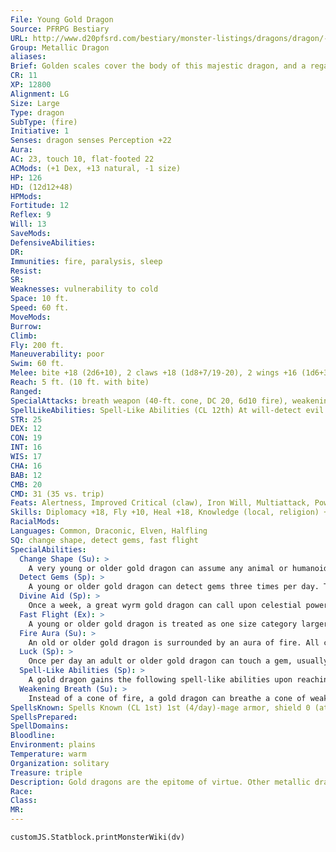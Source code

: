 ```yaml
---
File: Young Gold Dragon
Source: PFRPG Bestiary
URL: http://www.d20pfsrd.com/bestiary/monster-listings/dragons/dragon/-metallic-gold/young-gold-dragon
Group: Metallic Dragon
aliases: 
Brief: Golden scales cover the body of this majestic dragon, and a regal crest of horns arches backward above wise and piercing eyes.
CR: 11
XP: 12800
Alignment: LG
Size: Large
Type: dragon
SubType: (fire)
Initiative: 1
Senses: dragon senses Perception +22
Aura: 
AC: 23, touch 10, flat-footed 22
ACMods: (+1 Dex, +13 natural, -1 size)
HP: 126
HD: (12d12+48)
HPMods: 
Fortitude: 12
Reflex: 9
Will: 13
SaveMods: 
DefensiveAbilities: 
DR: 
Immunities: fire, paralysis, sleep
Resist: 
SR: 
Weaknesses: vulnerability to cold
Space: 10 ft.
Speed: 60 ft.
MoveMods: 
Burrow: 
Climb: 
Fly: 200 ft.
Maneuverability: poor
Swim: 60 ft.
Melee: bite +18 (2d6+10), 2 claws +18 (1d8+7/19-20), 2 wings +16 (1d6+3), tail +16 (1d8+10)
Reach: 5 ft. (10 ft. with bite)
Ranged: 
SpecialAttacks: breath weapon (40-ft. cone, DC 20, 6d10 fire), weakening breath
SpellLikeAbilities: Spell-Like Abilities (CL 12th) At will-detect evil
STR: 25
DEX: 12
CON: 19
INT: 16
WIS: 17
CHA: 16
BAB: 12
CMB: 20
CMD: 31 (35 vs. trip)
Feats: Alertness, Improved Critical (claw), Iron Will, Multiattack, Power Attack, Vital Strike
Skills: Diplomacy +18, Fly +10, Heal +18, Knowledge (local, religion) +18, Perception +22, Sense Motive +22, Spellcraft +18, Swim +30
RacialMods: 
Languages: Common, Draconic, Elven, Halfling
SQ: change shape, detect gems, fast flight
SpecialAbilities:
  Change Shape (Su): >
    A very young or older gold dragon can assume any animal or humanoid form three times per day as if using polymorph.
  Detect Gems (Sp): >
    A young or older gold dragon can detect gems three times per day. This functions as locate object, but can only be used to locate gemstones.
  Divine Aid (Sp): >
    Once a week, a great wyrm gold dragon can call upon celestial powers for aid. This functions as a miracle.
  Fast Flight (Ex): >
    A young or older gold dragon is treated as one size category larger when determining his fly speed.
  Fire Aura (Su): >
    An old or older gold dragon is surrounded by an aura of fire. All creatures within 5 feet of the dragon take 1d6 points of fire damage at the beginning of the dragon's turn. An ancient gold dragon's aura extends to 10 feet. A great wyrm's damage increases to 2d6. The dragon can activate or suppress this aura as a free action.
  Luck (Sp): >
    Once per day an adult or older gold dragon can touch a gem, usually one embedded in the dragon's hide, and enspell it to bring good luck. As long as the dragon carries the gem, it and every good creature within a given radius of it (10 ft. per age category) receives a +1 luck bonus on all saving throws. If the dragon gives an enspelled gem to another creature, only that bearer gets the bonus. The effect lasts 1d3 hours plus 3 hours per age category of the dragon. This ability is the equivalent of a 2nd-level spell.
  Spell-Like Abilities (Sp): >
    A gold dragon gains the following spell-like abilities upon reaching the listed age category. Its caster level for these effects is equal to its Hit Dice, and any save DCs are Charisma-based. A gold dragon can use these abilities at will. Very young-detect evil; Juvenile-bless; Adult-daylight; Old-geas/quest; Ancient-sunburst; Great wyrm-foresight.
  Weakening Breath (Su): >
    Instead of a cone of fire, a gold dragon can breathe a cone of weakening gas. Creatures within the cone must succeed on a Fortitude save or take 1 point of Strength damage per age category (Will save half ). Age Category S pecial Abilities C aster Level* Wyrmling Fire subtype, weakening breath - Very young Change shape, detect evil - Young Fast flight, detect gems 1st Juvenile Bless 3rd Young adult DR 5/magic, spell resistance 5th Adult Frightful presence, luck, daylight 7th Mature adult DR 10/magic 9th Old Fire aura, geas/quest 11th Very old DR 15/magic 13th Ancient Sunburst 15th Wyrm DR 20/magic 17th Great wyrm Divine aid, foresight 19th * A gold dragon can cast cleric spells as arcane spells.
SpellsKnown: Spells Known (CL 1st) 1st (4/day)-mage armor, shield 0 (at will)-detect magic, light, mending, stabilize
SpellsPrepared: 
SpellDomains: 
Bloodline: 
Environment: plains
Temperature: warm
Organization: solitary
Treasure: triple
Description: Gold dragons are the epitome of virtue. Other metallic dragons revere their gold cousins as the agents of divine forces and the paragons of dragonkind, and often seek them for advice or aid.
Race: 
Class: 
MR: 
---
```

```dataviewjs
customJS.Statblock.printMonsterWiki(dv)
```
